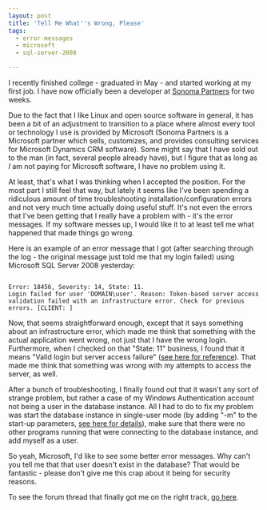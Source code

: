 ```yaml
---
layout: post
title: 'Tell Me What''s Wrong, Please'
tags:
  - error-messages
  - microsoft
  - sql-server-2008

---
```


<p>
I recently finished college - graduated in May - and started working at my first job.  I have now officially been a developer at <a href="http://www.sonomapartners.com/">Sonoma Partners</a> for two weeks.
</p>
<p>
Due to the fact that I like Linux and open source software in general, it has been a bit of an adjustment to transition to a place where almost every tool or technology I use is provided by Microsoft (Sonoma Partners is a Microsoft partner which sells, customizes, and provides consulting services for Microsoft Dynamics CRM software).  Some might say that I have sold out to the man (in fact, several people already have), but I figure that as long as <i>I</i> am not paying for Microsoft software, I have no problem using it.</p>
<p>
At least, that's what I was thinking when I accepted the position.  For the most part I still feel that way, but lately it seems like I've been spending a ridiculous amount of time troubleshooting installation/configuration errors and not very much time actually doing useful stuff.  It's not even the errors that I've been getting that I really have a problem with - it's the error messages.  If my software messes up, I would like it to at least tell me what happened that made things go wrong.</p>
<p>
Here is an example of an error message that I got (after searching through the log - the original message just told me that my login failed) using Microsoft SQL Server 2008 yesterday: </p>
<pre>
<code>
Error: 18456, Severity: 14, State: 11.
Login failed for user 'DOMAIN\user'. Reason: Token-based server access validation failed with an infrastructure error. Check for previous errors. [CLIENT: ]
</code></pre>
<p>
Now, that seems straightforward enough, except that it says something about an infrastructure error, which made me think that something with the actual application went wrong, not just that I have the wrong login.  Furthermore, when I checked on that "State: 11" business, I found that it means "Valid login but server access failure" (<a href="http://blogs.msdn.com/b/sql_protocols/archive/2006/02/21/536201.aspx">see here for reference</a>). That made me think that something was wrong with my attempts to access the server, as well.
</p>
<p>
After a bunch of troubleshooting, I finally found out that it wasn't any sort of strange problem, but rather a case of my Windows Authentication account not being a user in the database instance.  All I had to do to fix my problem was start the database instance in single-user mode (by adding "-m" to the start-up parameters, <a href="http://blogs.msdn.com/b/raulga/archive/2007/07/12/disaster-recovery-what-to-do-when-the-sa-account-password-is-lost-in-sql-server-2005.aspx">see here for details</a>), make sure that there were no other programs running that were connecting to the database instance, and add myself as a user.</p>
<p>
So yeah, Microsoft, I'd like to see some better error messages.  Why can't you tell me that that user doesn't exist in the database?  That would be fantastic - please don't give me this crap about it being for security reasons.</p>
<p>
To see the forum thread that finally got me on the right track, <a href="http://social.msdn.microsoft.com/Forums/en-US/sqldatabaseengine/thread/8aede8b7-f314-478c-a1fe-8c30597fd0b3/#818b5588-ec23-4797-ae70-d22161474488">go here</a>.</p>
